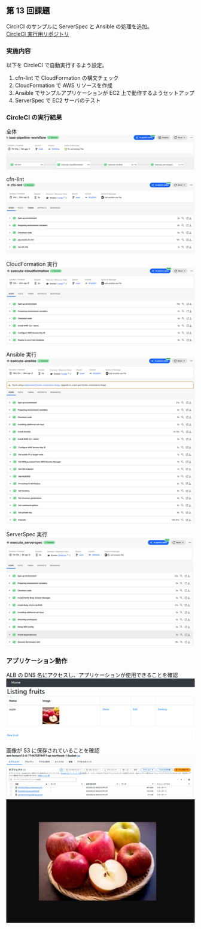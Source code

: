 ## 第 13 回課題

CirclrCI のサンプルに ServerSpec と Ansible の処理を追加。  
[CircleCI 実行用リポジトリ](https://github.com/devac-tech/lec13_ansible)

### 実施内容

以下を CircleCI で自動実行するよう設定。

1. cfn-lint で CloudFormation の構文チェック
2. CloudFormation で AWS リソースを作成
3. Ansible でサンプルアプリケーションが EC2 上で動作するようセットアップ
4. ServerSpec で EC2 サーバのテスト

### CircleCI の実行結果

全体
![circleci_all](img/lecture13/circleci_all.png)

cfn-lint
![cfn_lint](img/lecture13/circleci_cfn-lint.png)

CloudFormation 実行
![cloudformation](img/lecture13/circleci_cloudformation.png)

Ansible 実行
![ansible1](img/lecture13/circleci_ansible1.png)
![ansible2](img/lecture13/circleci_ansible2.png)

ServerSpec 実行
![serverspec](img/lecture13/circleci_serverspec.png)

### アプリケーション動作

ALB の DNS 名にアクセスし、アプリケーションが使用できることを確認
![app](img/lecture13/app_home.png)

画像が S3 に保存されていることを確認
![s3_list](img/lecture13/s3_list.png)
![s3_pear](img/lecture13/s3_apple.png)

